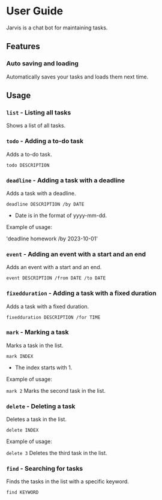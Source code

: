 # User Guide
Jarvis is a chat bot for maintaining tasks.

## Features

### Auto saving and loading

Automatically saves your tasks and loads them next time.

## Usage

### `list` - Listing all tasks

Shows a list of all tasks.

### `todo` - Adding a to-do task

Adds a to-do task.

`todo DESCRIPTION`

### `deadline` - Adding a task with a deadline

Adds a task with a deadline.

`deadline DESCRIPTION /by DATE`

+ Date is in the format of yyyy-mm-dd.

Example of usage:

'deadline homework /by 2023-10-01'

### `event` - Adding an event with a start and an end

Adds an event with a start and an end.

`event DESCRIPTION /from DATE /to DATE`

### `fixedduration` - Adding a task with a fixed duration

Adds a task with a fixed duration.

`fixedduration DESCRIPTION /for TIME`

### `mark` - Marking a task

Marks a task in the list.

`mark INDEX`

+ The index starts with 1.

Example of usage:

`mark 2` Marks the second task in the list.


### `delete` - Deleting a task

Deletes a task in the list.

`delete INDEX`

Example of usage:

`delete 3` Deletes the third task in the list.


### `find` - Searching for tasks

Finds the tasks in the list with a specific keyword.

`find KEYWORD`
